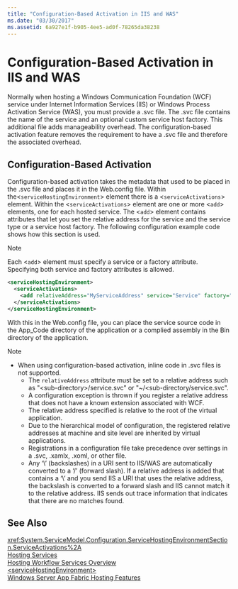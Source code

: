 ```yaml
---
title: "Configuration-Based Activation in IIS and WAS"
ms.date: "03/30/2017"
ms.assetid: 6a927e1f-b905-4ee5-ad0f-78265da38238
---
```

# Configuration-Based Activation in IIS and WAS
Normally when hosting a Windows Communication Foundation (WCF) service under Internet Information Services (IIS) or Windows Process Activation Service (WAS), you must provide a .svc file. The .svc file contains the name of the service and an optional custom service host factory. This additional file adds manageability overhead. The configuration-based activation feature removes the requirement to have a .svc file and therefore the associated overhead.  
  
## Configuration-Based Activation  
 Configuration-based activation takes the metadata that used to be placed in the .svc file and places it in the Web.config file. Within the<`serviceHostingEnvironment`> element there is a <`serviceActivations`> element. Within the <`serviceActivations`> element are one or more <`add`> elements, one for each hosted service. The <`add`> element contains attributes that let you set the relative address for the service and the service type or a service host factory. The following configuration example code shows how this section is used.  
  
> [!NOTE]
>  Each <`add`> element must specify a service or a factory attribute. Specifying both service and factory attributes is allowed.  
  
```xml  
<serviceHostingEnvironment>  
  <serviceActivations>  
    <add relativeAddress="MyServiceAddress" service="Service" factory="MyServiceHostFactory"/>  
  </serviceActivations>  
</serviceHostingEnvironment>  
```  
  
 With this in the Web.config file, you can place the service source code in the App_Code directory of the application or a complied assembly in the Bin directory of the application.  
  
> [!NOTE]
> - When using configuration-based activation, inline code in .svc files is not supported.  
>   - The `relativeAddress` attribute must be set to a relative address such as "\<sub-directory>/service.svc" or "~/\<sub-directory/service.svc".  
>   - A configuration exception is thrown if you register a relative address that does not have a known extension associated with WCF.  
>   - The relative address specified is relative to the root of the virtual application.  
>   - Due to the hierarchical model of configuration, the registered relative addresses at machine and site level are inherited by virtual applications.  
>   - Registrations in a configuration file take precedence over settings in a .svc, .xamlx, .xoml, or other file.  
>   - Any ‘\’ (backslashes) in a URI sent to IIS/WAS are automatically converted to a ‘/’ (forward slash). If a relative address is added that contains a ‘\’ and you send IIS a URI that uses the relative address, the backslash is converted to a forward slash and IIS cannot match it to the relative address. IIS sends out trace information that indicates that there are no matches found.  
  
## See Also  
 <xref:System.ServiceModel.Configuration.ServiceHostingEnvironmentSection.ServiceActivations%2A>  
 [Hosting Services](../../../../docs/framework/wcf/hosting-services.md)  
 [Hosting Workflow Services Overview](../../../../docs/framework/wcf/feature-details/hosting-workflow-services-overview.md)  
 [\<serviceHostingEnvironment>](../../../../docs/framework/configure-apps/file-schema/wcf/servicehostingenvironment.md)  
 [Windows Server App Fabric Hosting Features](http://go.microsoft.com/fwlink/?LinkId=201276)
